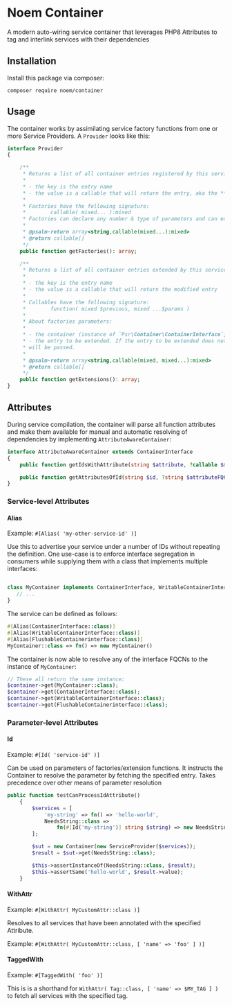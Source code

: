 # Noem Container

A modern auto-wiring service container that leverages PHP8 Attributes to tag and interlink services with their
dependencies

## Installation

Install this package via composer:

`composer require noem/container`

## Usage

The container works by assimilating service factory functions from one or more Service Providers. A `Provider` looks
like this:

[embed]:# "path: ../src/Provider.php, match: 'interface.*?}'"
```php
interface Provider
{

    /**
     * Returns a list of all container entries registered by this service provider.
     *
     * - the key is the entry name
     * - the value is a callable that will return the entry, aka the **factory**
     *
     * Factories have the following signature:
     *        callable( mixed... ):mixed
     * Factories can declare any number & type of parameters and can expect them to be resolved by the Container
     *
     * @psalm-return array<string,callable(mixed...):mixed>
     * @return callable[]
     */
    public function getFactories(): array;

    /**
     * Returns a list of all container entries extended by this service provider.
     *
     * - the key is the entry name
     * - the value is a callable that will return the modified entry
     *
     * Callables have the following signature:
     *        function( mixed $previous, mixed ...$params )
     *
     * About factories parameters:
     *
     * - the container (instance of `Psr\Container\ContainerInterface`)
     * - the entry to be extended. If the entry to be extended does not exist and the parameter is nullable, `null`
     * will be passed.
     *
     * @psalm-return array<string,callable(mixed, mixed...):mixed>
     * @return callable[]
     */
    public function getExtensions(): array;
}
```

## Attributes

During service compilation, the container will parse all function attributes and make them available for manual and
automatic resolving of dependencies by implementing `AttributeAwareContainer`:

[embed]:# "path: ../src/AttributeAwareContainer.php, match: 'interface.*?}'"
```php
interface AttributeAwareContainer extends ContainerInterface
{
    public function getIdsWithAttribute(string $attribute, ?callable $matching = null): array;

    public function getAttributesOfId(string $id, ?string $attributeFQCN = null): array;
}
```

### Service-level Attributes

#### Alias

Example: `#[Alias( 'my-other-service-id' )]`

Use this to advertise your service under a number of IDs without repeating the definition. One use-case is to enforce
interface segregation in consumers while supplying them with a class that implements multiple interfaces:

```php

class MyContainer implements ContainerInterface, WritableContainerInterface, FlushableContainerinterface {
   // ...
}

```

The service can be defined as follows:

```php
#[Alias(ContainerInterface::class)]
#[Alias(WritableContainerInterface::class)]
#[Alias(FlushableContainerinterface::class)]
MyContainer::class => fn() => new MyContainer()
```

The container is now able to resolve any of the interface FQCNs to the instance of `MyContainer`:

```php
// These all return the same instance:
$container->get(MyContainer::class);
$container->get(ContainerInterface::class);
$container->get(WritableContainerInterface::class);
$container->get(FlushableContainerinterface::class);
```

### Parameter-level Attributes

#### Id

Example: `#[Id( 'service-id' )]`

Can be used on parameters of factories/extension functions. It instructs the Container to resolve the parameter by
fetching the specified entry. Takes precedence over other means of parameter resolution

[embed]:# "path: ../tests/Integration/ContainerAutoWiringTest.php, match: 'public function testCanProcessIdAttribute.*?}'"
```php
public function testCanProcessIdAttribute()
    {
        $services = [
            'my-string' => fn() => 'hello-world',
            NeedsString::class =>
                fn(#[Id('my-string')] string $string) => new NeedsString($string),
        ];

        $sut = new Container(new ServiceProvider($services));
        $result = $sut->get(NeedsString::class);

        $this->assertInstanceOf(NeedsString::class, $result);
        $this->assertSame('hello-world', $result->value);
    }
```

#### WithAttr

Example: `#[WithAttr( MyCustomAttr::class )]`

Resolves to all services that have been annotated with the specified Attribute.

Example: `#[WithAttr( MyCustomAttr::class, [ 'name' => 'foo' ] )]`

#### TaggedWith

Example: `#[TaggedWith( 'foo' )]`

This is is a shorthand for `WithAttr( Tag::class, [ 'name' => $MY_TAG ] )` to fetch all services with the specified tag.
